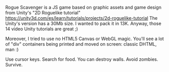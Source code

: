 Rogue Scavenger is a JS game based on graphic assets and game design from Unity's "2D Roguelike tutorial" https://unity3d.com/es/learn/tutorials/projects/2d-roguelike-tutorial
The Unity's version has a 30Mb size. I wanted to pack it in 13K. Anyway, those 14 video Unity tutorials are great ;)

Moreover, I tried to use no HTML5 Canvas or WebGL magic. You'll see a lot of "div" containers being printed and moved on screen: classic DHTML, man :)

Use cursor keys. Search for food. You can destroy walls. Avoid zombies. Survive.